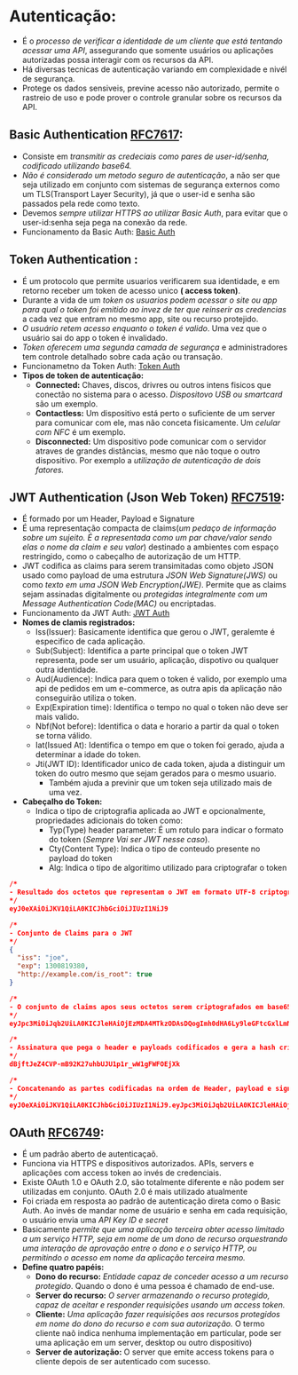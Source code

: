 # Autenticação:

- É o *processo de verificar a identidade de um cliente que está tentando acessar uma API*, assegurando que somente
  usuários ou aplicações autorizadas possa interagir com os recursos da API.
- Há diversas tecnicas de autenticação variando em complexidade e nivél de segurança.
- Protege os dados sensiveis, previne acesso não autorizado, permite o rastreio de uso e pode prover o controle granular
  sobre os recursos da API.

## Basic Authentication [RFC7617](https://datatracker.ietf.org/doc/html/rfc7617):

- Consiste em *transmitir as credeciais como pares de user-id/senha, codificado utilizando base64.*
- *Não é considerado um metodo seguro de autenticação*, a não ser que seja utilizado em conjunto com sistemas de
  segurança
  externos como um TLS(Transport Layer Security), já que o user-id e senha são passados pela rede como texto.
- Devemos *sempre utilizar HTTPS ao utilizar Basic Auth*, para evitar que o user-id:senha seja pega na conexão da rede.
- Funcionamento da Basic Auth: [Basic Auth](https://roadmap.sh/guides/basic-authentication.png)

## Token Authentication :

- É um protocolo que permite usuarios verificarem sua identidade, e em retorno receber um token de acesso unico **(
  access token)**.
- Durante a vida de um *token os usuarios podem acessar o site ou app para qual o token foi emitido ao invez de ter que
  reinserir as credencias* a cada vez que entram no mesmo app, site ou recurso protejido.
- *O usuário retem acesso enquanto o token é valido*. Uma vez que o usuário sai do app o token é invalidado.
- *Token oferecem uma segunda camada de segurança* e administradores tem controle detalhado sobre cada ação ou
  transação.
- Funcionametno da Token Auth: [Token Auth](https://roadmap.sh/guides/token-authentication.png)
- **Tipos de token de autenticação:**
    - **Connected:** Chaves, discos, drivres ou outros intens fisicos que conectão no sistema para o acesso.
      *Dispositovo USB ou smartcard* são um exemplo.
    - **Contactless:** Um dispositivo está perto o suficiente de um server para comunicar com ele, mas não conceta
      fisicamente. Um *celular com NFC* é um exemplo.
    - **Disconnected:** Um dispositivo pode comunicar com o servidor atraves de grandes distâncias, mesmo que não toque
      o outro dispositivo. Por exemplo a *utilização de autenticação de dois fatores.*

## JWT Authentication (Json Web Token) [RFC7519](https://datatracker.ietf.org/doc/html/rfc7519):

- É formado por um Header, Payload e Signature
- É uma representação compacta de claims(*um pedaço de informação sobre um sujeito. É a representada como um par
  chave/valor sendo elas o nome da claim e seu valor*) destinado a ambientes com espaço restringido, como o cabeçalho de
  autorização de um HTTP.
- JWT codifica as claims para serem transimitadas como objeto JSON usado como payload de uma estrutura *JSON Web
  Signature(JWS)* ou como *texto em uma JSON Web Encryption(JWE)*. Permite que as claims sejam assinadas digitalmente ou
  *protegidas integralmente com um Message Authentication Code(MAC)* ou encriptadas.
- Funcionamento da JWT Auth: [JWT Auth](https://roadmap.sh/guides/jwt-authentication.png)
- **Nomes de clamis registrados:**
    - Iss(Issuer): Basicamente identifica que gerou o JWT, geralemte é especifico de cada aplicação.
    - Sub(Subject): Identifica a parte principal que o token JWT representa, pode ser um usuário, aplicação, dispotivo
      ou qualquer outra identidade.
    - Aud(Audience): Indica para quem o token é valido, por exemplo uma api de pedidos em um e-commerce, as outra apis
      da aplicação não conseguirão utiliza o token.
    - Exp(Expiration time): Identifica o tempo no qual o token não deve ser mais valido.
    - Nbf(Not before): Identifica o data e horario a partir da qual o token se torna válido.
    - Iat(Issued At): Identifica o tempo em que o token foi gerado, ajuda a determinar a idade do token.
    - Jti(JWT ID): Identificador unico de cada token, ajuda a distinguir um token do outro mesmo que sejam gerados para
      o mesmo usuario.
        - Também ajuda a previnir que um token seja utilizado mais de uma vez.
- **Cabeçalho do Token:**
    - Indica o tipo de criptografia aplicada ao JWT e opcionalmente, propriedades adicionais do token como:
        - Typ(Type) header parameter:  É um rotulo para indicar o formato do token (*Sempre Vai ser JWT nesse caso*).
        - Cty(Content Type): Indica o tipo de conteudo presente no payload do token
        - Alg: Indica o tipo de algoritimo utilizado para criptografar o token

```json
/*
- Resultado dos octetos que representam o JWT em formato UTF-8 criptografados
*/
eyJ0eXAiOiJKV1QiLA0KICJhbGciOiJIUzI1NiJ9

/*
- Conjunto de Claims para o JWT
*/
{
  "iss": "joe",
  "exp": 1300819380,
  "http://example.com/is_root": true
}

/*
- O conjunto de claims apos seus octetos serem criptografados em base65
*/
eyJpc3MiOiJqb2UiLA0KICJleHAiOjEzMDA4MTkzODAsDQogImh0dHA6Ly9leGFtcGxlLmNvbS9pc19yb290Ijp0cnVlfQ

/*
- Assinatura que pega o header e payloads codificados e gera a hash criptografada utilizando SHA-256 e base64 para codificar esse SHA gerado.
*/
dBjftJeZ4CVP-mB92K27uhbUJU1p1r_wW1gFWFOEjXk

/*
- Concatenando as partes codificadas na ordem de Header, payload e signature separados por ponto ('.') gera o token JWT completo.
*/
eyJ0eXAiOiJKV1QiLA0KICJhbGciOiJIUzI1NiJ9.eyJpc3MiOiJqb2UiLA0KICJleHAiOjEzMDA4MTkzODAsDQogImh0dHA6Ly9leGFtcGxlLmNvbS9pc19yb290Ijp0cnVlfQ.dBjftJeZ4CVP-mB92K27uhbUJU1p1r_wW1gFWFOEjXk
```

## OAuth [RFC6749](https://datatracker.ietf.org/doc/html/rfc6749):

- É um padrão aberto de autenticaçaõ.
- Funciona via HTTPS e dispositivos autorizados. APIs, servers e aplicações com access token ao invés de credenciais.
- Existe OAuth 1.0 e OAuth 2.0, são totalmente diferente e não podem ser utilizadas em conjunto. OAuth 2.0 é mais
  utilizado atualmente
- Foi criada em resposta ao padrão de autenticação direta como o Basic Auth. Ao invés de mandar nome de usuário e senha
  em cada requisição, o usuário envia uma *API Key ID e secret*
- Basicamente *permite que uma aplicação terceira obter acesso limitado a um serviço HTTP, seja em nome de um dono de
  recurso orquestrando uma interação de aprovação entre o dono e o serviço HTTP, ou permitindo o acesso em nome da
  aplicação terceira mesmo.*
- **Define quatro papéis:**
    - **Dono do recurso:** *Entidade capaz de conceder acesso a um recurso protegido*. Quando o dono é uma pessoa é
      chamado de end-use.
    - **Server do recurso:** *O server armazenando o recurso protegido, capaz de aceitar e responder requisições usando
      um access token.*
    - **Cliente:** *Uma aplicação fazer requisições aos recursos protegidos em nome do dono do recurso e com sua
      autorização.* O termo cliente naõ indica nenhuma implementação em particular, pode ser uma aplicação em um server,
      desktop ou outro dispositivo)
    - **Server de autorização:** O server que emite access tokens para o cliente depois de ser autenticado com sucesso.

